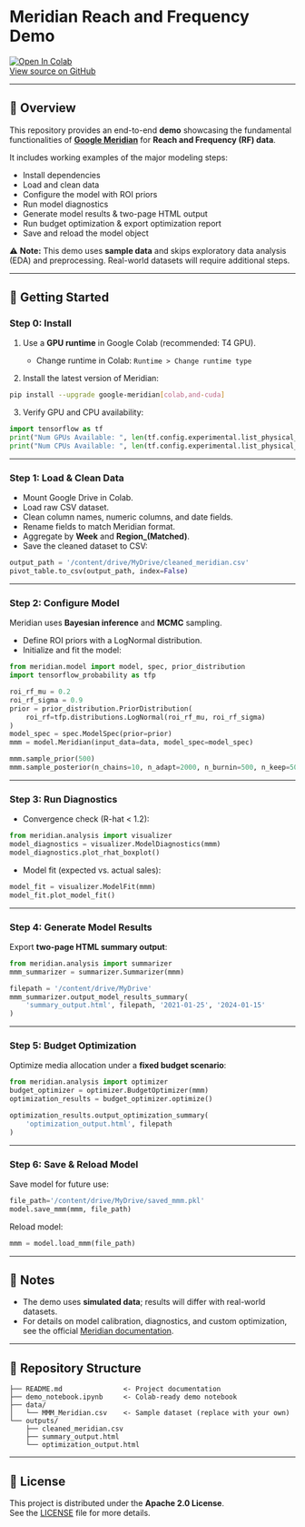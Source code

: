 # Meridian Reach and Frequency Demo

[![Open In Colab](https://colab.research.google.com/assets/colab-badge.svg)](https://colab.research.google.com/)  
[View source on GitHub](https://github.com/google/meridian)

---

## 📖 Overview
This repository provides an end-to-end **demo** showcasing the fundamental functionalities of **[Google Meridian](https://github.com/google/meridian)** for **Reach and Frequency (RF) data**.  

It includes working examples of the major modeling steps:  
- Install dependencies  
- Load and clean data  
- Configure the model with ROI priors  
- Run model diagnostics  
- Generate model results & two-page HTML output  
- Run budget optimization & export optimization report  
- Save and reload the model object  

⚠️ **Note:** This demo uses **sample data** and skips exploratory data analysis (EDA) and preprocessing. Real-world datasets will require additional steps.

---

## 🚀 Getting Started

### Step 0: Install
1. Use a **GPU runtime** in Google Colab (recommended: T4 GPU).  
   - Change runtime in Colab: `Runtime > Change runtime type`  

2. Install the latest version of Meridian:  
```bash
pip install --upgrade google-meridian[colab,and-cuda]
```

3. Verify GPU and CPU availability:
```python
import tensorflow as tf
print("Num GPUs Available: ", len(tf.config.experimental.list_physical_devices('GPU')))
print("Num CPUs Available: ", len(tf.config.experimental.list_physical_devices('CPU')))
```

---

### Step 1: Load & Clean Data
- Mount Google Drive in Colab.  
- Load raw CSV dataset.  
- Clean column names, numeric columns, and date fields.  
- Rename fields to match Meridian format.  
- Aggregate by **Week** and **Region_(Matched)**.  
- Save the cleaned dataset to CSV:  
```python
output_path = '/content/drive/MyDrive/cleaned_meridian.csv'
pivot_table.to_csv(output_path, index=False)
```

---

### Step 2: Configure Model
Meridian uses **Bayesian inference** and **MCMC** sampling.  
- Define ROI priors with a LogNormal distribution.  
- Initialize and fit the model:
```python
from meridian.model import model, spec, prior_distribution
import tensorflow_probability as tfp

roi_rf_mu = 0.2
roi_rf_sigma = 0.9
prior = prior_distribution.PriorDistribution(
    roi_rf=tfp.distributions.LogNormal(roi_rf_mu, roi_rf_sigma)
)
model_spec = spec.ModelSpec(prior=prior)
mmm = model.Meridian(input_data=data, model_spec=model_spec)

mmm.sample_prior(500)
mmm.sample_posterior(n_chains=10, n_adapt=2000, n_burnin=500, n_keep=500, seed=1)
```

---

### Step 3: Run Diagnostics
- Convergence check (R-hat < 1.2):  
```python
from meridian.analysis import visualizer
model_diagnostics = visualizer.ModelDiagnostics(mmm)
model_diagnostics.plot_rhat_boxplot()
```

- Model fit (expected vs. actual sales):  
```python
model_fit = visualizer.ModelFit(mmm)
model_fit.plot_model_fit()
```

---

### Step 4: Generate Model Results
Export **two-page HTML summary output**:
```python
from meridian.analysis import summarizer
mmm_summarizer = summarizer.Summarizer(mmm)

filepath = '/content/drive/MyDrive'
mmm_summarizer.output_model_results_summary(
    'summary_output.html', filepath, '2021-01-25', '2024-01-15'
)
```

---

### Step 5: Budget Optimization
Optimize media allocation under a **fixed budget scenario**:
```python
from meridian.analysis import optimizer
budget_optimizer = optimizer.BudgetOptimizer(mmm)
optimization_results = budget_optimizer.optimize()

optimization_results.output_optimization_summary(
    'optimization_output.html', filepath
)
```

---

### Step 6: Save & Reload Model
Save model for future use:
```python
file_path='/content/drive/MyDrive/saved_mmm.pkl'
model.save_mmm(mmm, file_path)
```

Reload model:
```python
mmm = model.load_mmm(file_path)
```

---

## 📌 Notes
- The demo uses **simulated data**; results will differ with real-world datasets.  
- For details on model calibration, diagnostics, and custom optimization, see the official [Meridian documentation](https://github.com/google/meridian).  

---

## 📂 Repository Structure
```
├── README.md               <- Project documentation
├── demo_notebook.ipynb     <- Colab-ready demo notebook
├── data/
│   └── MMM_Meridian.csv    <- Sample dataset (replace with your own)
└── outputs/
    ├── cleaned_meridian.csv
    ├── summary_output.html
    └── optimization_output.html
```

---

## 📜 License
This project is distributed under the **Apache 2.0 License**.  
See the [LICENSE](LICENSE) file for more details.
